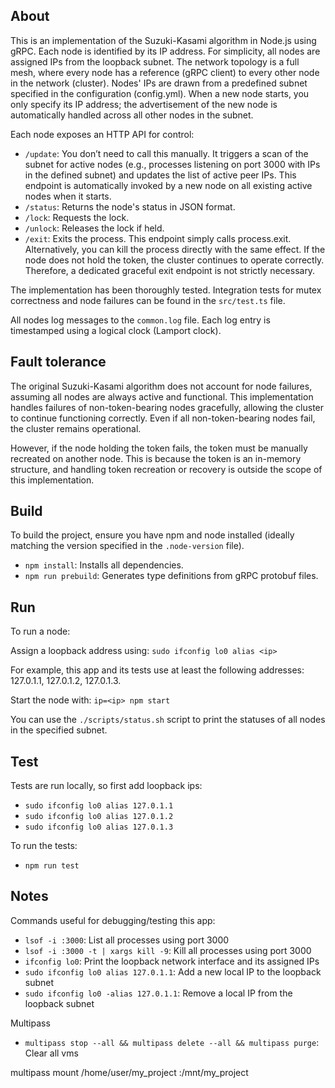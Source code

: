 ## About

This is an implementation of the Suzuki-Kasami algorithm in Node.js using gRPC. Each node is identified by its IP address. For simplicity, all nodes are assigned IPs from the loopback subnet. The network topology is a full mesh, where every node has a reference (gRPC client) to every other node in the network (cluster). Nodes' IPs are drawn from a predefined subnet specified in the configuration (config.yml). When a new node starts, you only specify its IP address; the advertisement of the new node is automatically handled across all other nodes in the subnet.

Each node exposes an HTTP API for control:

- `/update`: You don’t need to call this manually. It triggers a scan of the subnet for active nodes (e.g., processes listening on port 3000 with IPs in the defined subnet) and updates the list of active peer IPs. This endpoint is automatically invoked by a new node on all existing active nodes when it starts.
- `/status`: Returns the node's status in JSON format.
- `/lock`: Requests the lock.
- `/unlock`: Releases the lock if held.
- `/exit`: Exits the process. This endpoint simply calls process.exit. Alternatively, you can kill the process directly with the same effect. If the node does not hold the token, the cluster continues to operate correctly. Therefore, a dedicated graceful exit endpoint is not strictly necessary.

The implementation has been thoroughly tested. Integration tests for mutex correctness and node failures can be found in the `src/test.ts` file.

All nodes log messages to the `common.log` file. Each log entry is timestamped using a logical clock (Lamport clock).

## Fault tolerance

The original Suzuki-Kasami algorithm does not account for node failures, assuming all nodes are always active and functional. This implementation handles failures of non-token-bearing nodes gracefully, allowing the cluster to continue functioning correctly. Even if all non-token-bearing nodes fail, the cluster remains operational.

However, if the node holding the token fails, the token must be manually recreated on another node. This is because the token is an in-memory structure, and handling token recreation or recovery is outside the scope of this implementation.

## Build

To build the project, ensure you have npm and node installed (ideally matching the version specified in the `.node-version` file).

- `npm install`: Installs all dependencies.
- `npm run prebuild`: Generates type definitions from gRPC protobuf files.

## Run

To run a node:

Assign a loopback address using:
`sudo ifconfig lo0 alias <ip>`

For example, this app and its tests use at least the following addresses: 127.0.1.1, 127.0.1.2, 127.0.1.3.

Start the node with:
`ip=<ip> npm start`

You can use the `./scripts/status.sh` script to print the statuses of all nodes in the specified subnet.

## Test

Tests are run locally, so first add loopback ips:

- `sudo ifconfig lo0 alias 127.0.1.1`
- `sudo ifconfig lo0 alias 127.0.1.2`
- `sudo ifconfig lo0 alias 127.0.1.3`

To run the tests:

- `npm run test`

## Notes

Commands useful for debugging/testing this app:

- `lsof -i :3000`: List all processes using port 3000
- `lsof -i :3000 -t | xargs kill -9`: Kill all processes using port 3000
- `ifconfig lo0`: Print the loopback network interface and its assigned IPs
- `sudo ifconfig lo0 alias 127.0.1.1`: Add a new local IP to the loopback subnet
- `sudo ifconfig lo0 -alias 127.0.1.1`: Remove a local IP from the loopback subnet

Multipass

- `multipass stop --all && multipass delete --all && multipass purge`: Clear all vms

multipass mount /home/user/my_project <vm-name>:/mnt/my_project


